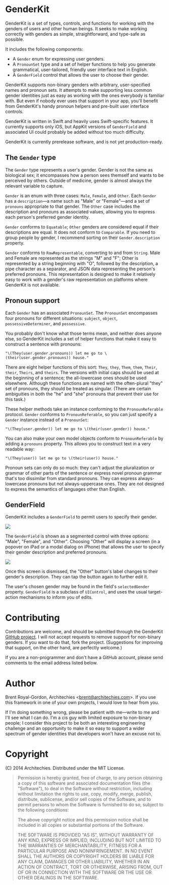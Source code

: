GenderKit
=======

GenderKit is a set of types, controls, and functions for working with the genders of 
users and other human beings. It seeks to make working correctly with genders as 
simple, straightforward, and type-safe as possible.

It includes the following components:

* A `Gender` enum for expressing user genders.
* A `PronounSet` type and a set of helper functions to help you generate 
  grammatical, user-tailored, friendly user interface text in English.
* A `GenderField` control that allows the user to choose their gender.

GenderKit supports non-binary genders with arbitrary, user-specified names and 
pronoun sets. It attempts to make supporting less common gender identities just as 
easy as working with the ones everybody is familiar with. But even if nobody ever 
uses that support in your app, you'll benefit from GenderKit's handy pronoun helpers 
and pre-built user interface controls.

GenderKit is written in Swift and heavily uses Swift-specific features. It currently 
supports only iOS, but AppKit versions of `GenderField` and associated UI could 
probably be added without too much difficulty.

GenderKit is currently prerelease software, and is not yet production-ready.

The `Gender` type
-------------

The `Gender` type represents a user's gender. Gender is not the same as biological 
sex; it encompasses how a person sees themself and wants to be perceived by 
others. Outside of medicine, gender is almost always the relevant variable to 
capture.

`Gender` is an enum with three cases: `Male`, `Female`, and `Other`. Each 
`Gender` has a `description`—a name such as "Male" or "Female"—and a set of 
`pronouns` appropriate to that gender. The `Other` case includes the description 
and pronouns as associated values, allowing you to express each person's preferred 
gender identity.

`Gender` conforms to `Equatable`; `Other` genders are considered equal if their 
descriptions are equal. It does not conform to `Comparable`. If you need to group 
people by gender, I recommend sorting on their `Gender.description` property.

`Gender` conforms to `RawRepresentable`, converting to and from `String`. Male 
and Female are represented as the strings "M" and "F"; Other is represented by a 
string beginning with "O", followed by the description, a pipe character as a 
separator, and JSON data representing the person's preferred pronouns. This 
representation is designed to make it relatively easy to work with a gender's raw
representation on platforms where GenderKit is not available.

Pronoun support
-----------

Each `Gender` has an associated `PronounSet`. The `PronounSet` encompasses four 
pronouns for different situations: `subject`, `object`, `possessiveDeterminer`, and 
`possessive`.

You probably don't know what those terms mean, and neither does anyone else, so 
GenderKit includes a set of helper functions that make it easy to construct a 
sentence with pronouns:

    "\(They(user.gender.pronouns)) let me go to \(their(user.gender.pronouns)) house."

There are eight helper functions of this sort: `They`, `they`, `Them`, `them`, 
`Their`, `their`, `Theirs`, and `theirs`. The versions with initial caps should be 
used at the beginning of a sentence; the all-lowercase ones should be used 
elsewhere. Although these functions are named with the often-plural "they" set of 
pronouns, they should be treated as singular. (There are certain ambiguities in 
both the "he" and "she" pronouns that prevent their use for this task.)

These helper methods take an instance conforming to the `PronounReferable` 
protocol. `Gender` conforms to `PronounReferable`, so you can just specify a 
`Gender` instance instead of a `PronounSet`:

    "\(They(user.gender)) let me go to \(their(user.gender)) house."

You can also make your own model objects conform to `PronounReferable` by adding 
a `pronouns` property. This allows you to construct text in a very readable way:

    "\(They(user)) let me go to \(their(user)) house."

Pronoun sets can only do so much: they can't adjust the pluralization or grammar of 
other parts of the sentence or express novel pronoun grammar that's too dissimilar 
from standard pronouns. They can express always-lowercase pronouns but not 
always-uppercase ones. They are not designed to express the semantics of 
languages other than English.

GenderField
--------

GenderKit includes a `GenderField` to permit users to specify their gender.

![](https://raw.githubusercontent.com/brentdax/GenderKit/master/ReadmeImages/control.png)

The `GenderField` is shown as a segmented control with three options: "Male", 
"Female", and "Other". Choosing "Other" will display a screen (in a popover on
iPad or a modal dialog on iPhone) that allows the user to specify their gender 
description and preferred pronouns.

![](https://raw.githubusercontent.com/brentdax/GenderKit/master/ReadmeImages/designer.png)

Once this screen is dismissed, the "Other" button's label changes to their 
gender's description. They can tap the button again to further edit it.

The user's chosen gender may be found in the field's `selectedGender` property. 
`GenderField` is a subclass of `UIControl`, and uses the usual target-action 
mechanisms to inform you of edits.

Contributing
=========

Contributions are welcome, and should be submitted through the GenderKit
[GitHub project](https://github.com/brentdax/GenderKit). I will not accept 
requests to remove support for non-binary genders. If you want to do that, fork the 
project. (Suggestions for improving that support, on the other hand, are perfectly 
welcome.)

If you are a non-programmer and don't have a GitHub account, please send 
comments to the email address listed below.

Author
=====

Brent Royal-Gordon, Architechies \<brent@architechies.com\>. If you use this 
framework in one of your own projects, I would love to hear from you.

If I'm doing something wrong, please be patient with me—write to me and I'll see
what I can do. I'm a cis guy with limited exposure to non-binary people; I consider 
this project to be both an interesting engineering challenge and an opportunity to 
make it so easy to support a wider spectrum of gender identities that developers 
won't have an excuse not to. 

Copyright
=======

(C) 2014 Architechies. Distributed under the MIT License.

> Permission is hereby granted, free of charge, to any person obtaining a copy 
> of this software and associated documentation files (the "Software"), to deal 
> in the Software without restriction, including without limitation the rights to 
> use, copy, modify, merge, publish, distribute, sublicense, and/or sell copies 
> of the Software, and to permit persons to whom the Software is furnished to do 
> so, subject to the following conditions:
> 
> The above copyright notice and this permission notice shall be included in all 
> copies or substantial portions of the Software.
> 
> THE SOFTWARE IS PROVIDED "AS IS", WITHOUT WARRANTY OF ANY KIND, EXPRESS 
> OR IMPLIED, INCLUDING BUT NOT LIMITED TO THE WARRANTIES OF MERCHANTABILITY, 
> FITNESS FOR A PARTICULAR PURPOSE AND NONINFRINGEMENT. IN NO EVENT SHALL THE 
> AUTHORS OR COPYRIGHT HOLDERS BE LIABLE FOR ANY CLAIM, DAMAGES OR OTHER 
> LIABILITY, WHETHER IN AN ACTION OF CONTRACT, TORT OR OTHERWISE, ARISING 
> FROM, OUT OF OR IN CONNECTION WITH THE SOFTWARE OR THE USE OR OTHER DEALINGS 
> IN THE SOFTWARE.

